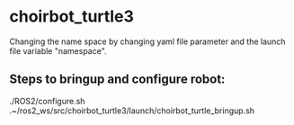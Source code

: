 # choirbot_turtle3

Changing the name space by changing yaml file parameter and the launch file variable "namespace".

## Steps to bringup and configure robot:

./ROS2/configure.sh
.~/ros2_ws/src/choirbot_turtle3/launch/choirbot_turtle_bringup.sh